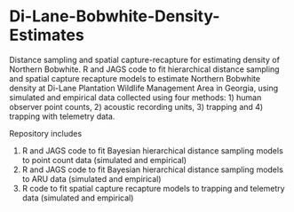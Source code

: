 # Di-Lane-Bobwhite-Density-Estimates
Distance sampling and spatial capture-recapture for estimating density of Northern Bobwhite.
R and JAGS code to fit hierarchical distance sampling and spatial capture recapture models to estimate Northern Bobwhite density at Di-Lane Plantation Wildlife Management Area in Georgia, using simulated and empirical data collected using four methods: 1) human observer point counts, 2) acoustic recording units, 3) trapping and 4) trapping with telemetry data.

Repository includes
1) R and JAGS code to fit Bayesian hierarchical distance sampling models to point count data (simulated and empirical)
2) R and JAGS code to fit Bayesian hierarchical distance sampling models to ARU data (simulated and empirical)
3) R code to fit spatial capture recapture models to trapping and telemetry data (simulated and empirical)
